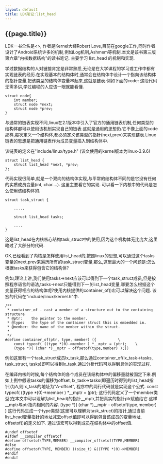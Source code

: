 ```yaml
---
layout: default
title: LDK笔记:list_head
---
```


{{page.title}}
-------------

LDK一书全名是<<Linux Kernel Development>>, 作者是Kernel大婶Robert Love,目前在google工作,同时作者设计了Android系统许多的机制,例如Log机制,Ashmem等机制.本文是该书第三版第六章"内核数据结构"的读书笔记. 主要学习 list_head 的机制和实现.

学过数据结构的人对链接肯定是非常熟悉,无论是在大学课程的学习或工作中都有实现链表的经历.在实现基本的结构体时,通常会在结构体中设计一个指向该结构体的指针变量,把该类型的结构体变量串起来,这就是链表.例如下面的code:
这段代码无需多讲,学过编程的人应该一眼就能看懂.

	struct node{
		int member;
		struct node *next;
		struct node *prev;
	}

与通常的链表实现不同,linux在2.1版本中引入了官方的通用链表机制,任何类型的结构体都可以使用该机制实现自己的链表.这就是通用的思想仍.它不像上面的code那样,每次定义一个结构体,都必须定义该类型的指针(next,prev)来实现链表.Linux链表的思想是把通用链表作为成员变量插入到结构体中.

该链表的定义在"include/linux/type.h" (该文使用的kernel版本为linux-3.9.6)
	
	struct list_head {
		struct list_head *next, *prev;
	};
	
代码实现很简单,就是一个双向的结构体实现,与平常的结构体不同的是它没有任何的实质成员变量(int, char....). 这里主要看它的实现. 可以看一下内核中的代码是怎么使用该结构体的.
	
	struct task_struct {
	
		.....

		struct list_head tasks;

		....
	}

这是list_head在内核核心结构task_struct中的使用,因为这个机构体无比庞大,这里略过了大部分的代码. 

OK,已经看到了内核是怎样使用list_head的,按照linux的思想,可以通过这个tasks变量的next,prev来遍历所有的task_struct变量,那么,这里最大的一个问题是:怎么根据tasks来获得包含它的结构体? 

例如,理论上讲,我们使用tasks->next应该可以得到下一个task_struct成员,但是按照程序语言的语法,tasks->next只能得到下一关list_head变量,哪要怎么根据这个变量获得相应的结构体呢?使用内核提供的container_of()宏可以解决这个问题. 该宏的代码在"include/linux/kernel.h"中.

	/**
	 * container_of - cast a member of a structure out to the containing structure
	 * @ptr:	the pointer to the member.
	 * @type:	the type of the container struct this is embedded in.
	 * @member:	the name of the member within the struct.
	 *
	 */
	#define container_of(ptr, type, member) ({			\
		const typeof( ((type *)0)->member ) *__mptr = (ptr);	\
		(type *)( (char *)__mptr - offsetof(type,member) );})
	
例如这里有一个task_struct成员lx_task,那么通过container_of(lx_task->tasks, task_struct, tasks)即可以得到lx_task.通过分析代码可以得到具体的实现过程.

在编译内核的时候,每个结构体的各个成员在该结构体中的偏移量就被固定下来.例如上例中假设tasks的偏移为offset, lx_task->tasks(即遍历时得到的list_head指针)为A,则lx_task的地址为"A-offset", 程序中的两行代码就是实现这个公式.
		const typeof( ((type *)0)->member ) *__mptr = (ptr);
这行代码定义了一个member类型(在本文中可以理解为list_head)的指针__mptr,并把真实的指针ptr赋值给它.这样__mptr与ptr指向相同的内容.
		(type *)( (char *)__mptr - offsetof(type,member) )
这行代码生成一个type类型(这里可以理解为task_struct)的指针,通过当前list_head变量指针的地址减去offset值即可以得到包含该成员的变量地址. offsetof()的定义如下. 通过该宏可以得到成员在结构体中的offset值.

	#undef offsetof
	#ifdef __compiler_offsetof
	#define offsetof(TYPE,MEMBER) __compiler_offsetof(TYPE,MEMBER)
	#else
	#define offsetof(TYPE, MEMBER) ((size_t) &((TYPE *)0)->MEMBER)
	#endif
	#endif
